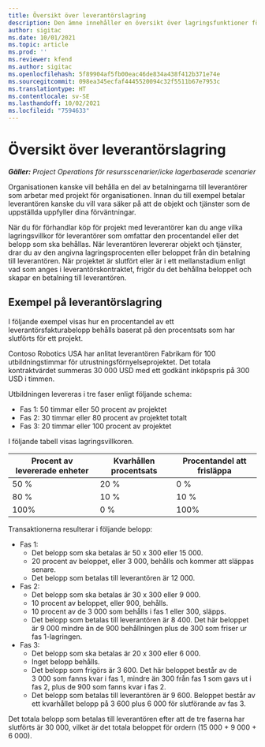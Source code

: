 ```yaml
---
title: Översikt över leverantörslagring
description: Den ämne innehåller en översikt över lagringsfunktioner för leverantörer.
author: sigitac
ms.date: 10/01/2021
ms.topic: article
ms.prod: ''
ms.reviewer: kfend
ms.author: sigitac
ms.openlocfilehash: 5f89904af5fb00eac46de834a438f412b371e74e
ms.sourcegitcommit: 098ea345ecfaf4445520094c32f5511b67e7953c
ms.translationtype: HT
ms.contentlocale: sv-SE
ms.lasthandoff: 10/02/2021
ms.locfileid: "7594633"
---
```

# <a name="vendor-retention-overview"></a>Översikt över leverantörslagring

_**Gäller:** Project Operations för resursscenarier/icke lagerbaserade scenarier_

Organisationen kanske vill behålla en del av betalningarna till leverantörer som arbetar med projekt för organisationen. Innan du till exempel betalar leverantören kanske du vill vara säker på att de objekt och tjänster som de uppställda uppfyller dina förväntningar.

När du för förhandlar köp för projekt med leverantörer kan du ange vilka lagringsvillkor för leverantörer som omfattar den procentandel eller det belopp som ska behållas. När leverantören levererar objekt och tjänster, drar du av den angivna lagringsprocenten eller beloppet från din betalning till leverantören. När projektet är slutfört eller är i ett mellanstadium enligt vad som anges i leverantörskontraktet, frigör du det behållna beloppet och skapar en betalning till leverantören.

## <a name="vendor-retention-example"></a>Exempel på leverantörslagring

I följande exempel visas hur en procentandel av ett leverantörsfakturabelopp behålls baserat på den procentsats som har slutförts för ett projekt.

Contoso Robotics USA har anlitat leverantören Fabrikam för 100 utbildningstimmar för utrustningsförnyelseprojektet. Det totala kontraktvärdet summeras 30 000 USD med ett godkänt inköpspris på 300 USD i timmen.

Utbildningen levereras i tre faser enligt följande schema:

- Fas 1: 50 timmar eller 50 procent av projektet
- Fas 2: 30 timmar eller 80 procent av projektet totalt
- Fas 3: 20 timmar eller 100 procent av projektet

I följande tabell visas lagringsvillkoren.

| **Procent av levererade enheter** | **Kvarhållen procentsats** | **Procentandel att frisläppa** |
| --- | --- | --- |
| 50 % | 20 % | 0 % |
| 80 % | 10 % | 10 % |
| 100% | 0 % | 100% |

Transaktionerna resulterar i följande belopp:

- Fas 1:
  - Det belopp som ska betalas är 50 x 300 eller 15 000.
  - 20 procent av beloppet, eller 3 000, behålls och kommer att släppas senare.
  - Det belopp som betalas till leverantören är 12 000.
- Fas 2:
  - Det belopp som ska betalas är 30 x 300 eller 9 000.
  - 10 procent av beloppet, eller 900, behålls.
  - 10 procent av de 3 000 som behålls i fas 1 eller 300, släpps.
  - Det belopp som betalas till leverantören är 8 400. Det här beloppet är 9 000 mindre än de 900 behållningen plus de 300 som friser ur fas 1-lagringen.
- Fas 3:
  - Det belopp som ska betalas är 20 x 300 eller 6 000.
  - Inget belopp behålls.
  - Det belopp som frigörs är 3 600. Det här beloppet består av de 3 000 som fanns kvar i fas 1, mindre än 300 från fas 1 som gavs ut i fas 2, plus de 900 som fanns kvar i fas 2.
  - Det belopp som betalas till leverantören är 9 600. Beloppet består av ett kvarhållet belopp på 3 600 plus 6 000 för slutförande av fas 3.

Det totala belopp som betalas till leverantören efter att de tre faserna har slutförts är 30 000, vilket är det totala beloppet för ordern (15 000 + 9 000 + 6 000).
